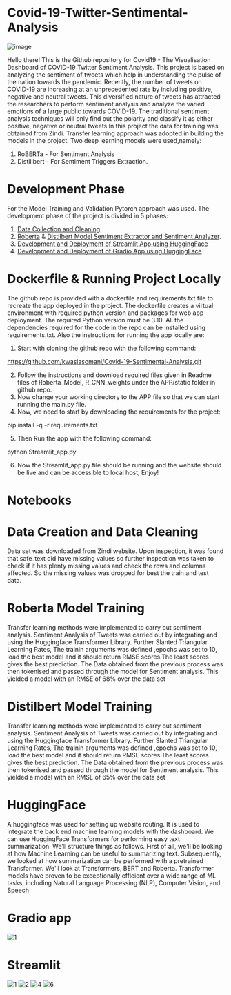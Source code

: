 # Covid-19-Twitter-Sentimental-Analysis
![image](https://user-images.githubusercontent.com/119458164/236449588-ca2d0e13-82c2-49c8-b3ee-a66b9163697a.png)

Hello there! This is the Github repository for Covid19 - The Visualisation Dashboard of COVID-19 Twitter Sentiment Analysis. This project is based on analyzing the sentiment of tweets which help in understanding the pulse of the nation towards the pandemic. 
Recently, the number of tweets on COVID-19 are increasing at an unprecedented rate by including positive, negative and neutral tweets. This diversified nature of tweets has attracted the researchers to perform sentiment analysis and analyze the varied emotions of a large public towards COVID-19. The traditional sentiment analysis techniques will only find out the polarity and classify it as either positive, negative or neutral tweets
In this project the data for training was obtained from Zindi. Transfer learning approach was adopted in building the models in the project. Two deep learning models were used,namely:

1. RoBERTa - For Sentiment Analysis
2. Distillbert - For Sentiment Triggers Extraction.

# Development Phase
For the Model Training and Validation Pytorch approach was used. The development phase of the project is divided in 5 phases:

  1. [Data Collection and Cleaning](https://github.com/kwasiasomani/Covid-19-Sentimental-Analysis/blob/main/Notebook/Sentimental_Analysis_using_DistilBERT_Model.ipynb)
2. [Roberta](https://github.com/kwasiasomani/Covid-19-Sentimental-Analysis/blob/main/Notebook/Sentimental_Analysis_using_Roberta_base_model.ipynb) & [Distilbert Model Sentiment Extractor and Sentiment Analyzer](https://github.com/kwasiasomani/Covid-19-Sentimental-Analysis/blob/main/Notebook/Sentimental_Analysis_using_DistilBERT_Model.ipynb).
3. [Development and Deployment of Streamlit App using HuggingFace](https://huggingface.co/spaces/Kwasiasomani/Streamlit-Sentimental-Analysis)
4. [Development and Deployment of Gradio App using HuggingFace](https://huggingface.co/spaces/Kwasiasomani/Gradio-Sentimental-Analysis)

# Dockerfile & Running Project Locally

The github repo is provided with a dockerfile and requirements.txt file to recreate the app deployed in the project. The dockerfile creates a virtual environment with required python version and packages for web app deployment. The required Python version must be  3.10. All the dependencies required for the code in the repo can be installed using requirements.txt. Also the instructions for running the app locally are:

1. Start with cloning the github repo with the following command:

https://github.com/kwasiasomani/Covid-19-Sentimental-Analysis.git

2. Follow the instructions and download required files given in Readme files of  Roberta_Model, R_CNN_weights under the APP/static folder in github repo.
3. Now change your working directory to the APP file so that we can start running the main.py file.
4. Now, we need to start by downloading the requirements for the project:

pip install -q -r requirements.txt

5. Then Run the app with the following command:

python Streamlit_app.py

6. Now the Streamlit_app.py file should be running and the website should be live and can be accessible to local host, Enjoy!

# Notebooks

# Data Creation and Data Cleaning
Data set was downloaded from Zindi website. Upon inspection, it was found that safe_text did have missing values so further inspection was taken to check if it has plenty missing values and check the rows and columns affected. So the missing values was dropped for best the train and test data.


# Roberta Model Training
Transfer learning methods were implemented to carry out sentiment analysis. Sentiment Analysis of Tweets was carried out by integrating and using  the Huggingface Transformer Library. Further Slanted Triangular Learning Rates, The trainin arguments was defined ,epochs was set to 10, load the best model and it should return RMSE scores.The least scores gives the best prediction. The Data obtained from the previous process was then tokenised and passed through the model for Sentiment analysis. This yielded a model with an RMSE of 68% over the data set

# Distilbert Model Training
Transfer learning methods were implemented to carry out sentiment analysis. Sentiment Analysis of Tweets was carried out by integrating and using  the Huggingface Transformer Library. Further Slanted Triangular Learning Rates, The trainin arguments was defined ,epochs was set to 10, load the best model and it should return RMSE scores.The least scores gives the best prediction. The Data obtained from the previous process was then tokenised and passed through the model for Sentiment analysis. This yielded a model with an RMSE of 65% over the data set


# HuggingFace
A huggingface  was used for setting up website routing. It is used to integrate the back end machine learning models with the dashboard.
We can use HuggingFace Transformers for performing easy text summarization. We'll structure things as follows. First of all, we'll be looking at how Machine Learning can be useful to summarizing text. Subsequently, we looked at how summarization can be performed with a pretrained Transformer. We'll look at Transformers, BERT and Roberta. Transformer models have proven to be exceptionally efficient over a wide range of ML tasks, including Natural Language Processing (NLP), Computer Vision, and Speech

# Gradio app

![1](https://user-images.githubusercontent.com/119458164/236497416-29d23043-768c-401a-9da2-5a8b368462fc.PNG)

# Streamlit

![1](https://user-images.githubusercontent.com/119458164/236504795-d299f4f3-2b29-4ca7-82ae-c0c60897ccb1.PNG)
![2](https://user-images.githubusercontent.com/119458164/236504862-6d6013e9-b37e-4df0-a322-01a6e9e21f69.PNG)
![4](https://user-images.githubusercontent.com/119458164/236504920-ac9c096d-0fc5-4121-a319-3d1d68400fba.PNG)
![6](https://user-images.githubusercontent.com/119458164/236505114-d58059c2-fe99-4003-8963-1f72e4fc4955.PNG)





